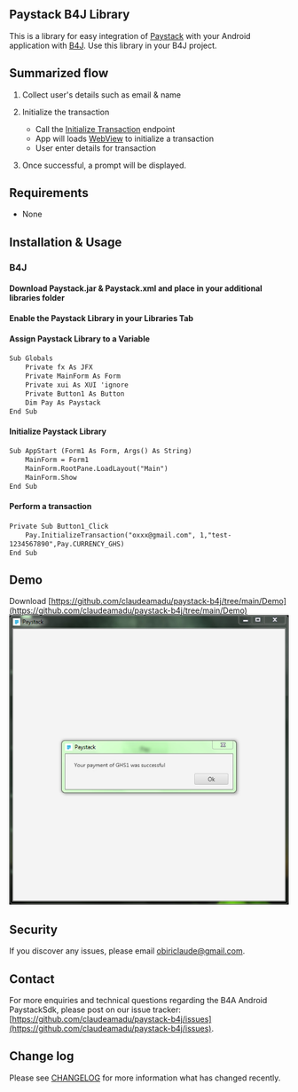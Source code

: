 ## Paystack B4J Library

This is a library for easy integration of [Paystack](https://paystack.com) with your Android application with [B4J](https://www.b4x.com/b4j.html).
Use this library in your B4J project.

## Summarized flow

1. Collect user's details such as email & name

2. Initialize the transaction
	- Call the [Initialize Transaction](https://paystack.com/docs/api/#transaction-initialize) endpoint
    - App will loads [WebView](https://b4x.com/android/help/views.html#webview) to initialize a transaction
    - User enter details for transaction

4. Once successful, a prompt will be displayed.

## Requirements
- None

## Installation & Usage

### B4J
#### Download Paystack.jar & Paystack.xml and place in your additional libraries folder
#### Enable the Paystack Library in your Libraries Tab
#### Assign Paystack Library to a Variable

```
Sub Globals
	Private fx As JFX
	Private MainForm As Form
	Private xui As XUI 'ignore
	Private Button1 As Button
	Dim Pay As Paystack
End Sub
```
#### Initialize Paystack Library
```
Sub AppStart (Form1 As Form, Args() As String)
	MainForm = Form1
	MainForm.RootPane.LoadLayout("Main")
	MainForm.Show
End Sub
```

#### Perform a transaction
```
Private Sub Button1_Click
	Pay.InitializeTransaction("oxxx@gmail.com", 1,"test-1234567890",Pay.CURRENCY_GHS)
End Sub
```
## Demo
Download [https://github.com/claudeamadu/paystack-b4j/tree/main/Demo](https://github.com/claudeamadu/paystack-b4j/tree/main/Demo)
![Demo Form](./form.jpg)

## Security

If you discover any issues, please email obiriclaude@gmail.com.

## Contact

For more enquiries and technical questions regarding the B4A Android PaystackSdk, please post on 
our issue tracker: [https://github.com/claudeamadu/paystack-b4j/issues](https://github.com/claudeamadu/paystack-b4j/issues).

## Change log

Please see [CHANGELOG](CHANGELOG.md) for more information what has changed recently.

